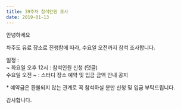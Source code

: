 ```yaml
---
title: 39주차 참석인원 조사
date: 2019-01-13
---
```


<p>
안녕하세요
</p><p>
차주도 유료 장소로 진행함에 따라, 수요일 오전까지 참석 조사합니다.
</p><p>
일정 :<br>
~ 화요일 오후 12시 : 참석인원 신청 (댓글)<br>
수요일 오전 ~ : 스터디 장소 예약 및 입금 금액 안내 공지
</p><p>
* 예약금은 환불되지 않는 관계로 꼭 참석하실 분만 신청 및 입금 부탁드립니다.
</p><p>
감사합니다.<br>
 
</p>
